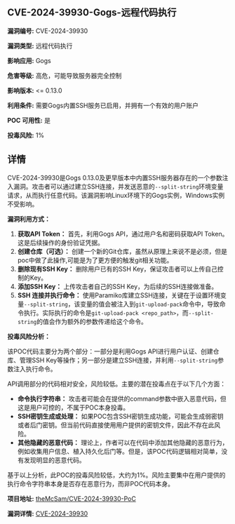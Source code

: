 ## CVE-2024-39930-Gogs-远程代码执行

**漏洞编号:** CVE-2024-39930

**漏洞类型:** 远程代码执行

**影响应用:** Gogs

**危害等级:** 高危，可能导致服务器完全控制

**影响版本:** <= 0.13.0

**利用条件:** 需要Gogs内置SSH服务已启用，并拥有一个有效的用户账户

**POC 可用性:** 是

**投毒风险:** 1%

## 详情

CVE-2024-39930是Gogs 0.13.0及更早版本中内置SSH服务器存在的一个参数注入漏洞。攻击者可以通过建立SSH连接，并发送恶意的`--split-string`环境变量请求，从而执行任意代码。该漏洞影响Linux环境下的Gogs实例，Windows实例不受影响。

**漏洞利用方式：**

1.  **获取API Token：** 首先，利用Gogs API，通过用户名和密码获取API Token。这是后续操作的身份验证凭据。
2.  **创建仓库（可选）：** 创建一个新的Git仓库，虽然从原理上来说不是必须，但是poc中做了此操作,可能是为了更方便的触发git相关功能。
3.  **删除现有SSH Key：** 删除用户已有的SSH Key，保证攻击者可以上传自己控制的Key。
4.  **添加SSH Key：** 上传攻击者自己的SSH Key，为后续的SSH连接做准备。
5.  **SSH 连接并执行命令：** 使用Paramiko库建立SSH连接，关键在于设置环境变量`--split-string`，该变量的值会被注入到`git-upload-pack`命令中，导致命令执行。实际执行的命令是`git-upload-pack <repo_path>`，而`--split-string`的值会作为额外的参数传递给这个命令。

**投毒风险分析：**

该POC代码主要分为两个部分：一部分是利用Gogs API进行用户认证、创建仓库、管理SSH Key等操作；另一部分是建立SSH连接，并利用`--split-string`参数注入执行命令。

API调用部分的代码相对安全，风险较低。主要的潜在投毒点在于以下几个方面：

*   **命令执行字符串：** 攻击者可能会在提供的command参数中嵌入恶意代码，但这是用户可控的，不属于POC本身投毒。
*   **SSH密钥生成或处理：** 如果POC包含SSH密钥生成功能，可能会生成弱密钥或者后门密钥。但当前代码直接使用用户提供的密钥文件，因此不存在此风险。
*   **其他隐藏的恶意代码：** 理论上，作者可以在代码中添加其他隐藏的恶意行为，例如收集用户信息、植入持久化后门等。但是，该POC代码逻辑相对简单，没有发现明显的恶意代码。

基于以上分析，此POC的投毒风险较低，大约为1%。风险主要集中在用户提供的执行命令字符串本身是否存在恶意行为，而非POC代码本身。

**项目地址:** [theMcSam/CVE-2024-39930-PoC](https://github.com/theMcSam/CVE-2024-39930-PoC)

**漏洞详情:** [CVE-2024-39930](https://nvd.nist.gov/vuln/detail/CVE-2024-39930)